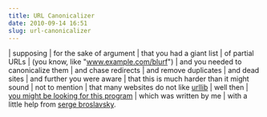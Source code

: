 ```yaml
---
title: URL Canonicalizer
date: 2010-09-14 16:51
slug: url-canonicalizer
---
```


| supposing
| for the sake of argument
| that you had a giant list
| of partial URLs
| (you know, like "www.example.com/blurf")
| and you needed to canonicalize them
| and chase redirects
| and remove duplicates
| and dead sites
| and further you were aware
| that this is much harder than it might sound
| not to mention
| that many websites do not like [urllib][]
| well then
| [you might be looking for this program][this program]
| which was written by me
| with a little help from [serge broslavsky][].

[urllib]: https://docs.python.org/2/library/urllib2.html
[this program]: https://research.owlfolio.org/scratchpad/canonurls
[serge broslavsky]: http://stackoverflow.com/users/129815/serge-broslavsky
